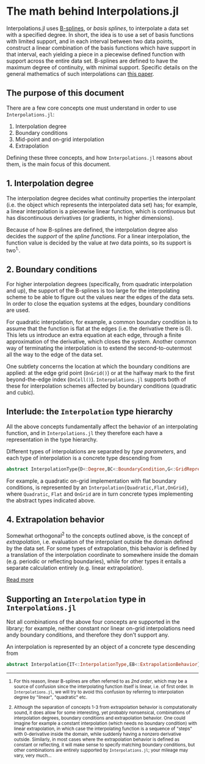 # The math behind Interpolations.jl

Interpolations.jl uses [B-splines](http://en.wikipedia.org/wiki/B-spline#Definition), or *basis splines*, to interpolate a data set with a specified degree. In short, the idea is to use a set of basis functions with limited support, and in each interval between two data points, construct a linear combination of the basis functions which have support in that interval, each yielding a piece in a piecewise defined function with support across the entire data set. B-splines are defined to have the maximum degree of continuity, with minimal support. Specific details on the general mathematics of such interpolations can [this paper](http://dx.doi.org/10.1109/42.875199).

## The purpose of this document

There are a few core concepts one must understand in order to use `Interpolations.jl`:

1. Interpolation degree
2. Boundary conditions
3. Mid-point and on-grid interpolation
3. Extrapolation

Defining these three concepts, and how `Interpolations.jl` reasons about them, is the main focus of this document.

## 1. Interpolation degree

The interpolation degree decides what continuity properties the interpolant (i.e. the object which represents the interpolated data set) has; for example, a linear interpolation is a piecewise linear function, which is continuous but has discontinuous derivatives (or gradients, in higher dimensions).

Because of how B-splines are defined, the interpolation degree also decides the *support* of the *spline functions*. For a linear interpolation, the function value is decided by the value at *two* data points, so its support is two<sup>1.</sup>.

## 2. Boundary conditions

For higher interpolation degrees (specifically, from quadratic interpolation and up), the support of the B-splines is too large for the interpolating scheme to be able to figure out the values near the edges of the data sets. In order to close the equation systems at the edges, boundary conditions are used.

For quadratic interpolation, for example, a common boundary condition is to assume that the function is flat at the edges (i.e. the derivative there is 0). This lets us introduce an extra equation at each edge, through a finite approximation of the derivative, which closes the system. Another common way of terminating the interpolation is to extend the second-to-outermost all the way to the edge of the data set.

One subtlety concerns the location at which the boundary conditions are applied: at the edge grid point (`OnGrid()`) or at the halfway mark to the first beyond-the-edge index (`OnCell()`). `Interpolations.jl` supports both of these for interpolation schemes affected by boundary conditions (quadratic and cubic).

## Interlude: the `Interpolation` type hierarchy

All the above concepts fundamentally affect the behavior of an interpolating function, and in `Interpolations.jl` they therefore each have a representation in the type hierarchy.

Different types of interpolations are separated by *type parameters*, and each type of interpolation is a concrete type descending from
```julia
abstract InterpolationType{D<:Degree,BC<:BoundaryCondition,G<:GridRepresentation}
```
For example, a quadratic on-grid implementation with flat boundary conditions, is represented by an `Interpolation{Quadratic,Flat,OnGrid}`, where `Quadratic`, `Flat` and `OnGrid` are in turn concrete types implementing the abstract types indicated above.

## 4. Extrapolation behavior

Somewhat orthogonal<sup>2</sup> to the concepts outlined above, is the concept of *extrapolation*, i.e. evaluation of the interpolant outside the domain defined by the data set. For some types of extrapolation, this behavior is defined by a translation of the interpolation coordinate to somewhere inside the domain (e.g. periodic or reflecting boundaries), while for other types it entails a separate calculation entirely (e.g. linear extrapolation).

[Read more](/doc/Extrapolation.md)

## Supporting an `Interpolation` type in `Interpolations.jl`

Not all combinations of the above four concepts are supported in the library; for example, neither constant nor linear on-grid interpolations need andy boundary conditions, and therefore they don't support any.

An interpolation is represented by an object of a concrete type descending from
```julia
abstract Interpolation{IT<:InterpolationType,EB<:ExtrapolationBehavior}
```
----

<sup>

1. For this reason, linear B-splines are often referred to as *2nd order*, which may be a source of confusion since the interpolating function itself is linear, i.e. of first order. In `Interpolations.jl`, we will try to avoid this confusion by referring to interpolation degree by "linear", "quadratic" etc.

2. Although the separation of concepts 1-3 from extrapolation behavior is computationally sound, it does allow for some interesting, yet probably nonsensical, combinations of interpolation degrees, boundary conditions and extrapolation behavior. One could imagine for example a constant interpolation (which needs no boundary condition) with linear extrapolation, in which case the interpolating function is a sequence of "steps" with 0-derivative inside the domain, while suddenly having a nonzero derivative outside. Similarly, in most cases where the extrapolation behavior is defined as constant or reflecting, it will make sense to specify matching boundary conditions, but other combinations are entirely supported by `Interpolations.jl`; your mileage may vary, very much...

</sup>
